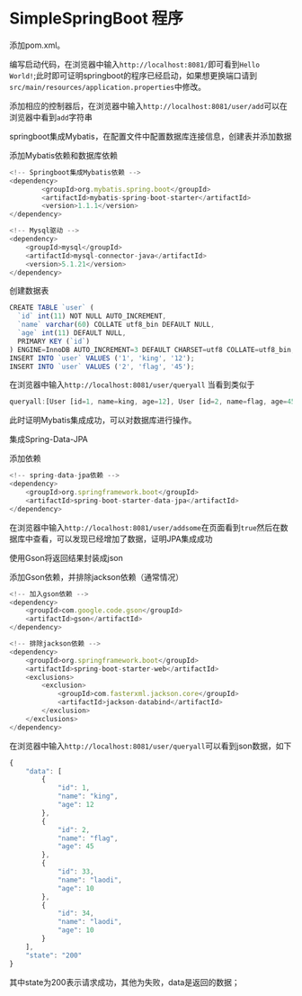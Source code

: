 # SimpleSpringBoot 程序

添加pom.xml。

编写启动代码，在浏览器中输入<code>http://localhost:8081/</code>即可看到<code>Hello World!</code>;此时即可证明springboot的程序已经启动，如果想更换端口请到<code>src/main/resources/application.properties</code>中修改。

添加相应的控制器后，在浏览器中输入<code>http://localhost:8081/user/add</code>可以在浏览器中看到<code>add</code>字符串

springboot集成Mybatis，在配置文件中配置数据库连接信息，创建表并添加数据

添加Mybatis依赖和数据库依赖

```javascript
<!-- Springboot集成Mybatis依赖 -->
<dependency>
		<groupId>org.mybatis.spring.boot</groupId>
		<artifactId>mybatis-spring-boot-starter</artifactId>
		<version>1.1.1</version>
</dependency>

<!-- Mysql驱动 -->
<dependency>
	<groupId>mysql</groupId>
	<artifactId>mysql-connector-java</artifactId>
	<version>5.1.21</version>
</dependency>
```

创建数据表
```javascript
CREATE TABLE `user` (
  `id` int(11) NOT NULL AUTO_INCREMENT,
  `name` varchar(60) COLLATE utf8_bin DEFAULT NULL,
  `age` int(11) DEFAULT NULL,
  PRIMARY KEY (`id`)
) ENGINE=InnoDB AUTO_INCREMENT=3 DEFAULT CHARSET=utf8 COLLATE=utf8_bin;
INSERT INTO `user` VALUES ('1', 'king', '12');
INSERT INTO `user` VALUES ('2', 'flag', '45');
```


在浏览器中输入<code>http://localhost:8081/user/queryall</code>
当看到类似于
```javascript
queryall:[User [id=1, name=king, age=12], User [id=2, name=flag, age=45]]
```
此时证明Mybatis集成成功，可以对数据库进行操作。

集成Spring-Data-JPA

添加依赖
```javascript
<!-- spring-data-jpa依赖 -->
<dependency>
	<groupId>org.springframework.boot</groupId>
	<artifactId>spring-boot-starter-data-jpa</artifactId>
</dependency>
```
在浏览器中输入<code>http://localhost:8081/user/addsome</code>在页面看到<code>true</code>然后在数据库中查看，可以发现已经增加了数据，证明JPA集成成功

使用Gson将返回结果封装成json

添加Gson依赖，并排除jackson依赖（通常情况）
```javascript
<!-- 加入gson依赖 -->
<dependency>
    <groupId>com.google.code.gson</groupId>
    <artifactId>gson</artifactId>
</dependency>

<!-- 排除jackson依赖 -->
<dependency>
    <groupId>org.springframework.boot</groupId>
    <artifactId>spring-boot-starter-web</artifactId>
    <exclusions>
        <exclusion>
            <groupId>com.fasterxml.jackson.core</groupId>
            <artifactId>jackson-databind</artifactId>
        </exclusion>
    </exclusions>
</dependency>
```

在浏览器中输入<code>http://localhost:8081/user/queryall</code>可以看到json数据，如下
```javascript
{
    "data": [
        {
            "id": 1,
            "name": "king",
            "age": 12
        },
        {
            "id": 2,
            "name": "flag",
            "age": 45
        },
        {
            "id": 33,
            "name": "laodi",
            "age": 10
        },
        {
            "id": 34,
            "name": "laodi",
            "age": 10
        }
    ],
    "state": "200"
}
```
其中state为200表示请求成功，其他为失败，data是返回的数据；
